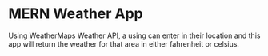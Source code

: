 # MERN Weather App

Using WeatherMaps Weather API, a using can enter in their location and this app will return the weather for that area in either fahrenheit or celsius.
